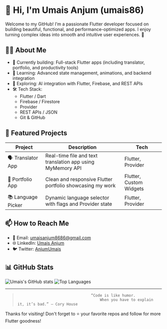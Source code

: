 # 👋 Hi, I'm Umais Anjum (umais86)

Welcome to my GitHub! I'm a passionate Flutter developer focused on building beautiful, functional, and performance-optimized apps. I enjoy turning complex ideas into smooth and intuitive user experiences. 🚀

## 👨‍💻 About Me

- 🔭 Currently building: Full-stack Flutter apps (including translator, portfolio, and productivity tools)
- 🌱 Learning: Advanced state management, animations, and backend integration
- 🧠 Exploring: AI integration with Flutter, Firebase, and REST APIs
- 🛠️ Tech Stack:
  - Flutter / Dart
  - Firebase / Firestore
  - Provider 
  - REST APIs / JSON
  - Git & GitHub

## 💼 Featured Projects

| Project | Description | Tech |
|--------|-------------|------|
| 🗣️ Translator App | Real-time file and text translation app using MyMemory API | Flutter, Provider |
| 🧰 Portfolio App | Clean and responsive Flutter portfolio showcasing my work | Flutter, Custom Widgets |
| 📚 Language Picker | Dynamic language selector with flags and Provider state | Flutter, Provider |

## 📫 How to Reach Me

- 📧 Email: umaisanjum8686@gmail.com
- 🌐 LinkedIn: [Umais Anjum](https://www.linkedin.com/in/umaisanjum/)
- 🐦 Twitter: [AnjumUmais]((https://x.com/AnjumUmais))

## 📊 GitHub Stats

![Umais's GitHub stats](https://github-readme-stats.vercel.app/api?username=umais86&show_icons=true&theme=radical)
![Top Languages](https://github-readme-stats.vercel.app/api/top-langs/?username=umais86&layout=compact&theme=radical)

---

>                                      “Code is like humor.
>                                          When you have to explain it, it’s bad.” – Cory House

Thanks for visiting! Don't forget to ⭐️ your favorite repos and follow for more Flutter goodness!

